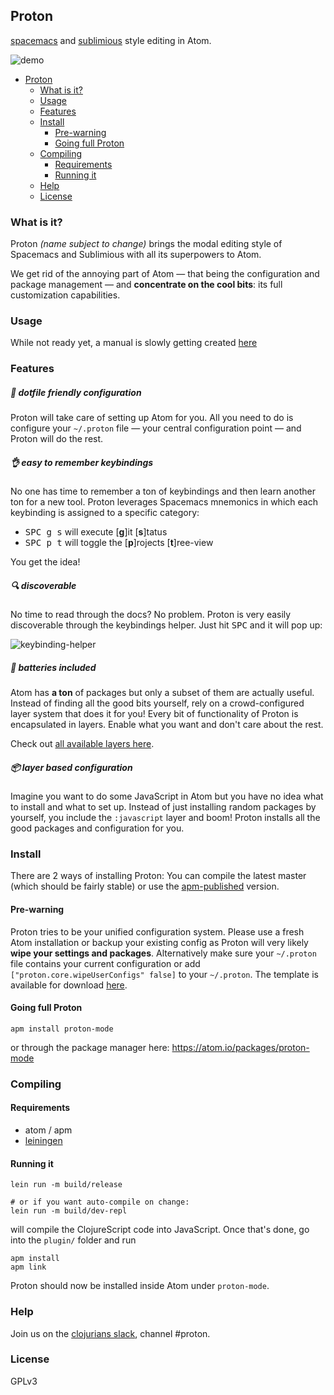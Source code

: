 ## Proton

[spacemacs][1] and [sublimious][2] style editing in Atom.

![demo][3]

<!-- MDTOC maxdepth:4 firsth1:1 numbering:0 flatten:0 bullets:1 updateOnSave:1 -->

   - [Proton](#proton)   
      - [What is it?](#what-is-it)   
      - [Usage](#usage)   
      - [Features](#features)   
      - [Install](#install)   
         - [Pre-warning](#pre-warning)   
         - [Going full Proton](#going-full-proton)   
      - [Compiling](#compiling)   
         - [Requirements](#requirements)   
         - [Running it](#running-it)   
      - [Help](#help)   
      - [License](#license)   

<!-- /MDTOC -->

### What is it?

Proton *(name subject to change)* brings the modal editing style of Spacemacs and Sublimious with all its superpowers to Atom.

We get rid of the annoying part of Atom — that being the configuration and package management — and __concentrate on the cool bits__: its full customization capabilities.

### Usage
While not ready yet, a manual is slowly getting created [here](https://github.com/dvcrn/proton/blob/master/MANUAL.md)


### Features
##### :handbag: dotfile friendly configuration
Proton will take care of setting up Atom for you. All you need to do is configure your `~/.proton` file — your central configuration point — and Proton will do the rest.

##### :ok_hand: easy to remember keybindings

No one has time to remember a ton of keybindings and then learn another ton for a new tool. Proton leverages Spacemacs mnemonics in which each keybinding is assigned to a specific category:

- <kbd>SPC g s</kbd> will execute [__g__]it [__s__]tatus
- <kbd>SPC p t</kbd> will toggle the [__p__]rojects [__t__]ree-view

You get the idea!

##### :mag: discoverable

No time to read through the docs? No problem. Proton is very easily discoverable through the keybindings helper. Just hit <kbd>SPC</kbd> and it will pop up:

![keybinding-helper][5]

##### :battery: batteries included
Atom has __a ton__ of packages but only a subset of them are actually useful. Instead of finding all the good bits yourself, rely on a crowd-configured layer system that does it for you! Every bit of functionality of Proton is encapsulated in layers. Enable what you want and don't care about the rest.

Check out [all available layers here][4].

##### :package: layer based configuration
Imagine you want to do some JavaScript in Atom but you have no idea what to install and what to set up. Instead of just installing random packages by yourself, you include the `:javascript` layer and boom! Proton installs all the good packages and configuration for you.



### Install

There are 2 ways of installing Proton: You can compile the latest master (which should be fairly stable) or use the [apm-published](https://atom.io/packages/proton-mode) version.

#### Pre-warning
Proton tries to be your unified configuration system. Please use a fresh Atom installation or backup your existing config as Proton will very likely __wipe your settings and packages__. Alternatively make sure your `~/.proton` file contains your current configuration or add `["proton.core.wipeUserConfigs" false]` to your `~/.proton`. The template is available for download [here](https://github.com/dvcrn/proton/blob/master/plugin/templates/proton.edn).

#### Going full Proton

```
apm install proton-mode
```

or through the package manager here: https://atom.io/packages/proton-mode

### Compiling

#### Requirements
- atom / apm
- [leiningen](http://leiningen.org/)

#### Running it

```
lein run -m build/release

# or if you want auto-compile on change:
lein run -m build/dev-repl
```
will compile the ClojureScript code into JavaScript. Once that's done, go into the `plugin/` folder and run

```
apm install
apm link
```

Proton should now be installed inside Atom under `proton-mode`.

### Help

Join us on the [clojurians slack](http://clojurians.net), channel #proton.

### License

GPLv3

[1]: https://github.com/syl20bnr/spacemacs/
[2]: https://github.com/dvcrn/sublimious
[3]: http://i.imgur.com/UmxjocD.gif
[4]: https://github.com/dvcrn/proton/tree/master/src/cljs/proton/layers
[5]: http://i.imgur.com/npGILXj.png
